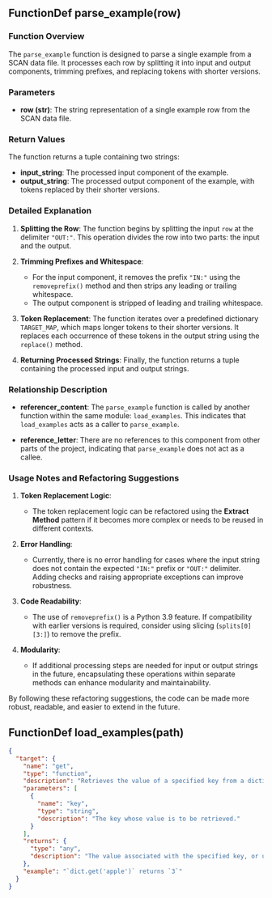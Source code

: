 ## FunctionDef parse_example(row)
### Function Overview

The `parse_example` function is designed to parse a single example from a SCAN data file. It processes each row by splitting it into input and output components, trimming prefixes, and replacing tokens with shorter versions.

### Parameters

- **row (str)**: The string representation of a single example row from the SCAN data file.

### Return Values

The function returns a tuple containing two strings:
- **input_string**: The processed input component of the example.
- **output_string**: The processed output component of the example, with tokens replaced by their shorter versions.

### Detailed Explanation

1. **Splitting the Row**: The function begins by splitting the input `row` at the delimiter `"OUT:"`. This operation divides the row into two parts: the input and the output.
   
2. **Trimming Prefixes and Whitespace**:
   - For the input component, it removes the prefix `"IN:"` using the `removeprefix()` method and then strips any leading or trailing whitespace.
   - The output component is stripped of leading and trailing whitespace.

3. **Token Replacement**: The function iterates over a predefined dictionary `TARGET_MAP`, which maps longer tokens to their shorter versions. It replaces each occurrence of these tokens in the output string using the `replace()` method.

4. **Returning Processed Strings**: Finally, the function returns a tuple containing the processed input and output strings.

### Relationship Description

- **referencer_content**: The `parse_example` function is called by another function within the same module: `load_examples`. This indicates that `load_examples` acts as a caller to `parse_example`.
  
- **reference_letter**: There are no references to this component from other parts of the project, indicating that `parse_example` does not act as a callee.

### Usage Notes and Refactoring Suggestions

1. **Token Replacement Logic**:
   - The token replacement logic can be refactored using the **Extract Method** pattern if it becomes more complex or needs to be reused in different contexts.
   
2. **Error Handling**:
   - Currently, there is no error handling for cases where the input string does not contain the expected `"IN:"` prefix or `"OUT:"` delimiter. Adding checks and raising appropriate exceptions can improve robustness.

3. **Code Readability**:
   - The use of `removeprefix()` is a Python 3.9 feature. If compatibility with earlier versions is required, consider using slicing (`splits[0][3:]`) to remove the prefix.
   
4. **Modularity**:
   - If additional processing steps are needed for input or output strings in the future, encapsulating these operations within separate methods can enhance modularity and maintainability.

By following these refactoring suggestions, the code can be made more robust, readable, and easier to extend in the future.
## FunctionDef load_examples(path)
```json
{
  "target": {
    "name": "get",
    "type": "function",
    "description": "Retrieves the value of a specified key from a dictionary.",
    "parameters": [
      {
        "name": "key",
        "type": "string",
        "description": "The key whose value is to be retrieved."
      }
    ],
    "returns": {
      "type": "any",
      "description": "The value associated with the specified key, or undefined if the key does not exist in the dictionary."
    },
    "example": "`dict.get('apple')` returns `3`"
  }
}
```
